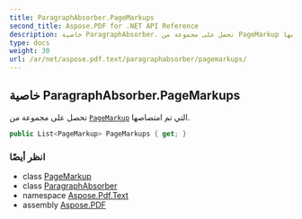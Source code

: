 ```yaml
---
title: ParagraphAbsorber.PageMarkups
second_title: Aspose.PDF for .NET API Reference
description: خاصية ParagraphAbsorber. تحصل على مجموعة من PageMarkup التي تم امتصاصها
type: docs
weight: 30
url: /ar/net/aspose.pdf.text/paragraphabsorber/pagemarkups/
---
```

## خاصية ParagraphAbsorber.PageMarkups

تحصل على مجموعة من [`PageMarkup`](../../pagemarkup/) التي تم امتصاصها.

```csharp
public List<PageMarkup> PageMarkups { get; }
```

### انظر أيضًا

* class [PageMarkup](../../pagemarkup/)
* class [ParagraphAbsorber](../)
* namespace [Aspose.Pdf.Text](../../../aspose.pdf.text/)
* assembly [Aspose.PDF](../../../)